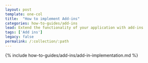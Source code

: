 ```yaml
---
layout: post
template: one-col
title:  "How to implement Add-ins"
categories: how-to-guides/add-ins
lead: Extend the functionality of your application with add-ins
tags: ['Add ins']
legacy: false
permalink: /:collection/:path
---
```


{% include how-to-guides/add-ins/add-in-implementation.md %}